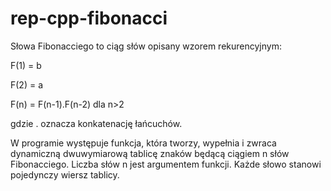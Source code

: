 # rep-cpp-fibonacci

Słowa Fibonacciego to ciąg słów opisany wzorem rekurencyjnym:

F(1) = b

F(2) = a

F(n) = F(n-1).F(n-2) dla n>2

gdzie . oznacza konkatenację łańcuchów.


W programie występuje funkcja, która tworzy, wypełnia i zwraca dynamiczną dwuwymiarową tablicę znaków będącą ciągiem n słów Fibonacciego. Liczba słów n jest argumentem funkcji. Każde słowo stanowi pojedynczy wiersz tablicy.
